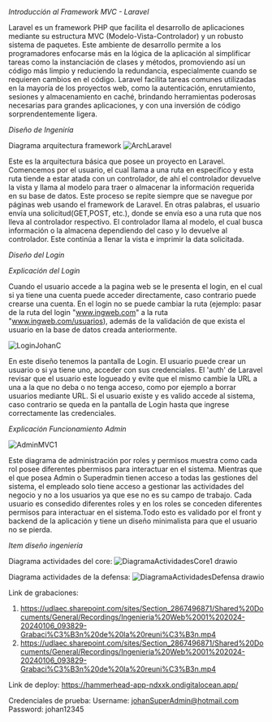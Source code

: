 *Introducción al Framework MVC - Laravel*

Laravel es un framework PHP que facilita el desarrollo de aplicaciones mediante su estructura MVC (Modelo-Vista-Controlador) y un robusto sistema de paquetes. Este ambiente de desarrollo permite a los programadores enfocarse más en la lógica de la aplicación al simplificar tareas como la instanciación de clases y métodos, promoviendo así un código más limpio y reduciendo la redundancia, especialmente cuando se requieren cambios en el código. Laravel facilita tareas comunes utilizadas en la mayoría de los proyectos web, como la autenticación, enrutamiento, sesiones y almacenamiento en caché, brindando herramientas poderosas necesarias para grandes aplicaciones, y con una inversión de código sorprendentemente ligera.

*Diseño de Ingeniría*

Diagrama arquitectura framework
![ArchLaravel](https://github.com/JohanC25/ingweb/assets/114593684/5d0d9f1a-d3f0-4248-8cdd-9fa32170181a)

Este es la arquitectura básica que posee un proyecto en Laravel. Comencemos por el usuario, el cual llama a una ruta en específico y esta ruta tiende a estar atada con un controlador, de ahí el controlador devuelve la vista y llama al modelo para traer o almacenar la información requerida en su base de datos. Este proceso se repite siempre que se navegue por páginas web usando el framework de Laravel.
En otras palabras, el usuario envía una solicitud(GET,POST, etc.), donde se envía eso a una ruta que nos lleva al controlador respectivo. El controlador llama al modelo, el cual busca información o la almacena dependiendo del caso y lo devuelve al controlador. Este continúa a llenar la vista e imprimir la data solicitada.


*Diseño del Login*

*Explicación del Login*

Cuando el usuario accede a la pagina web se le presenta el login, en el cual si ya tiene una cuenta puede acceder directamente, caso contrario puede crearse una cuenta. En el login no se puede cambiar la ruta (ejemplo: pasar de la ruta del login "www.ingweb.com" a la ruta "www.ingweb.com/usuarios), además de la validación de que exista el usuario en la base de datos creada anteriormente. 

![LoginJohanC](https://github.com/JohanC25/ingweb/assets/114593684/0ffe9686-8b35-4481-9625-30f471ba5abe)

En este diseño tenemos la pantalla de Login. El usuario puede crear un usuario o si ya tiene uno, acceder con sus credenciales. El 'auth' de Laravel revisar que el usuario este logueado y evite que el mismo cambie la URL a una a la que no deba o no tenga acceso, como por ejemplo a borrar usuarios mediante URL. Si el usuario existe y es valido accede al sistema, caso contrario se queda en la pantalla de Login hasta que ingrese correctamente las credenciales.

*Explicación Funcionamiento Admin*

![AdminMVC1](https://github.com/JohanC25/ingweb/assets/114593684/3700e97b-5e81-40f0-8aac-e0c37339ccb2)


Este diagrama de administración por roles y permisos muestra como cada rol posee diferentes pbermisos para interactuar en el sistema. Mientras que el que posea Admin o Superadmin tienen acceso a todas las gestiones del sistema, el empleado solo tiene acceso a gestionar las actividades del negocio y no a los usuarios ya que ese no es su campo de trabajo. Cada usuario es consedido diferentes roles y en los roles se conceden diferentes permisos para interactuar en el sistema.Todo esto es validado por el front y backend de la aplicación y tiene un diseño minimalista para que el usuario no se pierda.


*Item diseño ingeniería*

Diagrama actividades del core:
![DiagramaActividadesCore1 drawio](https://github.com/JohanC25/ingweb/assets/114593684/056e9c46-e53b-4568-8c2e-d404b77141be)

Diagrama actividades de la defensa:
![DiagramaActividadesDefensa drawio](https://github.com/JohanC25/ingweb/assets/114593684/4703fc2a-19ab-4751-862f-abc442b7c775)

Link de grabaciones: 
1. https://udlaec.sharepoint.com/sites/Section_2867496871/Shared%20Documents/General/Recordings/Ingenieria%20Web%2001%202024-20240106_093829-Grabaci%C3%B3n%20de%20la%20reuni%C3%B3n.mp4
2. https://udlaec.sharepoint.com/sites/Section_2867496871/Shared%20Documents/General/Recordings/Ingenieria%20Web%2001%202024-20240106_093829-Grabaci%C3%B3n%20de%20la%20reuni%C3%B3n.mp4

Link de deploy:
https://hammerhead-app-ndxxk.ondigitalocean.app/

Credenciales de prueba:
Username: johanSuperAdmin@hotmail.com
Password: johan12345
